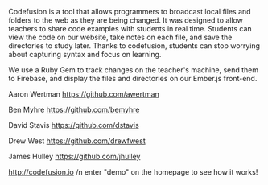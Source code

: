 Codefusion is a tool that allows programmers to broadcast local files and folders to the web as they are being changed. It was designed to allow teachers to share code examples with students in real time. Students can view the code on our website, take notes on each file, and save the directories to study later. Thanks to codefusion, students can stop worrying about capturing syntax and focus on learning.

We use a Ruby Gem to track changes on the teacher's machine, send them to Firebase, and display the files and directories on our Ember.js front-end.

Aaron Wertman https://github.com/awertman

Ben Myhre https://github.com/bemyhre

David Stavis https://github.com/dstavis

Drew West https://github.com/drewfwest

James Hulley https://github.com/jhulley

http://codefusion.io
/n
enter "demo" on the homepage to see how it works!
